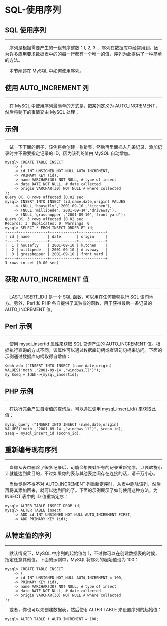 # SQL-使用序列

## SQL 使用序列

------

　序列是根据需要产生的一组有序整数：1, 2, 3 ... 序列在数据库中经常用到，因为许多应用要求数据表中的的每一行都有一个唯一的值，序列为此提供了一种简单的方法。

　本节阐述在 MySQL 中如何使用序列。



## 使用 AUTO_INCREMENT 列

------

　在 MySQL 中使用序列最简单的方式是，把某列定义为 AUTO_INCREMENT，然后将剩下的事情交由 MySQL 处理：



## 示例

------

　试一下下面的例子，该例将会创建一张新表，然后再里面插入几条记录，添加记录时并不需要指定记录的 ID，因为该列的值由 MySQL 自动增加。

```
mysql> CREATE TABLE INSECT
    -> (
    -> id INT UNSIGNED NOT NULL AUTO_INCREMENT,
    -> PRIMARY KEY (id),
    -> name VARCHAR(30) NOT NULL, # type of insect
    -> date DATE NOT NULL, # date collected
    -> origin VARCHAR(30) NOT NULL # where collected
);
Query OK, 0 rows affected (0.02 sec)
mysql> INSERT INTO INSECT (id,name,date,origin) VALUES
    -> (NULL,'housefly','2001-09-10','kitchen'),
    -> (NULL,'millipede','2001-09-10','driveway'),
    -> (NULL,'grasshopper','2001-09-10','front yard');
Query OK, 3 rows affected (0.02 sec)
Records: 3  Duplicates: 0  Warnings: 0
mysql> SELECT * FROM INSECT ORDER BY id;
+----+-------------+------------+------------+
| id | name        | date       | origin     |
+----+-------------+------------+------------+
|  1 | housefly    | 2001-09-10 | kitchen    |
|  2 | millipede   | 2001-09-10 | driveway   |
|  3 | grasshopper | 2001-09-10 | front yard |
+----+-------------+------------+------------+
3 rows in set (0.00 sec)
```



## 获取 AUTO_INCREMENT 值

------

　LAST_INSERT_ID() 是一个 SQL 函数，可以用在任何能够执行 SQL 语句地方。另外，Perl 和 PHP 各自提供了其独有的函数，用于获得最后一条记录的 AUTO_INCREMENT 值。



## Perl 示例

------

　使用 mysql_insertid 属性来获取 SQL 查询产生的 AUTO_INCREMENT 值。根据执行查询的方式不同，该属性可以通过数据库句柄或者语句句柄来访问。下面的示例通过数据库句柄取得自增值：

```
$dbh->do ("INSERT INTO INSECT (name,date,origin)
VALUES('moth','2001-09-14','windowsill')");
my $seq = $dbh->{mysql_insertid};
```



## PHP 示例

------

　在执行完会产生自增值的查询后，可以通过调用 mysql_insert_id() 来获取此值：

```
mysql_query ("INSERT INTO INSECT (name,date,origin)
VALUES('moth','2001-09-14','windowsill')", $conn_id);
$seq = mysql_insert_id ($conn_id);
```



## 重新编号现有序列

------

　当你从表中删除了很多记录后，可能会想要对所有的记录重新定序。只要略施小计就能达到此目的，不过如果你的表与其他表之间存在连接的话，请千万小心。

　当你觉得不得不对 AUTO_INCREMENT 列重新定序时，从表中删除该列，然后再将其添加回来，就可以达到目的了。下面的示例展示了如何使用这种方法，为 INSECT 表中的 ID 值重新定序：

```
mysql> ALTER TABLE INSECT DROP id;
mysql> ALTER TABLE insect
    -> ADD id INT UNSIGNED NOT NULL AUTO_INCREMENT FIRST,
    -> ADD PRIMARY KEY (id);
```



## 从特定值的序列

------

　默认情况下，MySQL 中序列的起始值为 1，不过你可以在创建数据表的时候，指定任意其他值。下面的示例中，MySQL 将序列的起始值设为 100：

```
mysql> CREATE TABLE INSECT
    -> (
    -> id INT UNSIGNED NOT NULL AUTO_INCREMENT = 100,
    -> PRIMARY KEY (id),
    -> name VARCHAR(30) NOT NULL, # type of insect
    -> date DATE NOT NULL, # date collected
    -> origin VARCHAR(30) NOT NULL # where collected
);
```

　或者，你也可以先创建数据表，然后使用 ALTER TABLE 来设置序列的起始值：

```
mysql> ALTER TABLE t AUTO_INCREMENT = 100;
```



